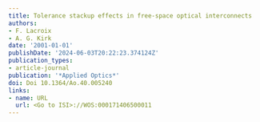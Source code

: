 ```yaml
---
title: Tolerance stackup effects in free-space optical interconnects
authors:
- F. Lacroix
- A. G. Kirk
date: '2001-01-01'
publishDate: '2024-06-03T20:22:23.374124Z'
publication_types:
- article-journal
publication: '*Applied Optics*'
doi: Doi 10.1364/Ao.40.005240
links:
- name: URL
  url: <Go to ISI>://WOS:000171406500011
---
```

